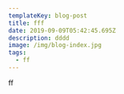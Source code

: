 ```yaml
---
templateKey: blog-post
title: fff
date: 2019-09-09T05:42:45.695Z
description: dddd
image: /img/blog-index.jpg
tags:
  - ff
---
```

ff
